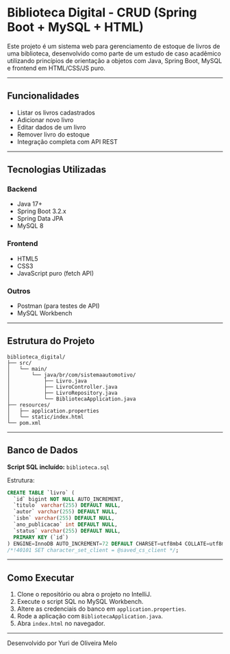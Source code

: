 # Biblioteca Digital - CRUD (Spring Boot + MySQL + HTML)

Este projeto é um sistema web para gerenciamento de estoque de livros de uma biblioteca, desenvolvido como parte de um estudo de caso acadêmico utilizando princípios de orientação a objetos com Java, Spring Boot, MySQL e frontend em HTML/CSS/JS puro.

---

## Funcionalidades

- Listar os livros cadastrados
- Adicionar novo livro
- Editar dados de um livro
- Remover livro do estoque
- Integração completa com API REST

---

## Tecnologias Utilizadas

### Backend
- Java 17+
- Spring Boot 3.2.x
- Spring Data JPA
- MySQL 8

### Frontend
- HTML5
- CSS3
- JavaScript puro (fetch API)

### Outros
- Postman (para testes de API)
- MySQL Workbench

---

## Estrutura do Projeto

```
biblioteca_digital/
├── src/
│   └── main/
│       └── java/br/com/sistemaautomotivo/
│           ├── Livro.java
│           ├── LivroController.java
│           ├── LivroRepository.java
│           └── BibliotecaApplication.java
├── resources/
│   ├── application.properties
│   └── static/index.html
└── pom.xml
```

---

## Banco de Dados

**Script SQL incluído:** `biblioteca.sql`

Estrutura:
```sql
CREATE TABLE `livro` (
  `id` bigint NOT NULL AUTO_INCREMENT,
  `titulo` varchar(255) DEFAULT NULL,
  `autor` varchar(255) DEFAULT NULL,
  `isbn` varchar(255) DEFAULT NULL,
  `ano_publicacao` int DEFAULT NULL,
  `status` varchar(255) DEFAULT NULL,
  PRIMARY KEY (`id`)
) ENGINE=InnoDB AUTO_INCREMENT=72 DEFAULT CHARSET=utf8mb4 COLLATE=utf8mb4_0900_ai_ci;
/*!40101 SET character_set_client = @saved_cs_client */;
```

---

## Como Executar

1. Clone o repositório ou abra o projeto no IntelliJ.
2. Execute o script SQL no MySQL Workbench.
3. Altere as credenciais do banco em `application.properties`.
4. Rode a aplicação com `BibliotecaApplication.java`.
5. Abra `index.html` no navegador.

---

Desenvolvido por Yuri de Oliveira Melo